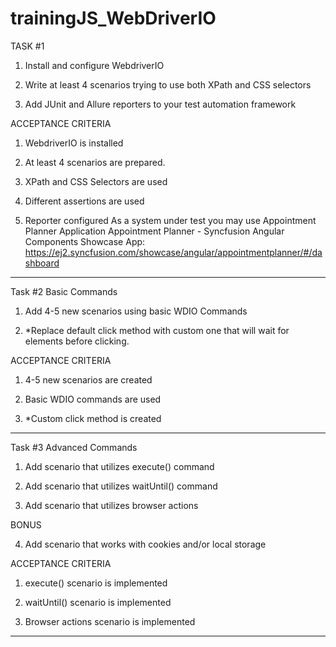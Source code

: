 # trainingJS_WebDriverIO

TASK #1

1.    Install and configure WebdriverIO

2.    Write at least 4 scenarios trying to use both XPath and CSS selectors

3. Add JUnit and Allure reporters to your test automation framework 

ACCEPTANCE CRITERIA 

1.    WebdriverIO is installed

2.  At least 4 scenarios are prepared. 

3. XPath and CSS Selectors are used

4.  Different assertions are used

5. Reporter configured
As a system under test you may use Appointment Planner Application Appointment Planner - Syncfusion Angular Components Showcase App:
https://ej2.syncfusion.com/showcase/angular/appointmentplanner/#/dashboard
---------------------------------------------------------------------------------------------------------------------------------------------

Task #2 Basic Commands

1.    Add 4-5 new scenarios using basic WDIO Commands

2.    *Replace default click method with custom one that will wait for elements before clicking. 

ACCEPTANCE CRITERIA 

1.    4-5 new scenarios are created

2.    Basic WDIO commands are used

3. *Custom click method is created
------------------------------------------------------------------------------------------------------------------------------------------------------

Task #3 Advanced Commands 

1.    Add scenario that utilizes execute() command

2.    Add scenario that utilizes waitUntil() command

3.    Add scenario that utilizes browser actions

BONUS

4.    Add scenario that works with cookies and/or local storage

ACCEPTANCE CRITERIA

1.    execute() scenario is implemented

2.    waitUntil() scenario is implemented

3.    Browser actions scenario is implemented
--------------------------------------------------------------------------------------------------------------------------------------------------------------
